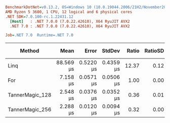 ﻿``` ini

BenchmarkDotNet=v0.13.2, OS=Windows 10 (10.0.19044.2006/21H2/November2021Update)
AMD Ryzen 5 3600, 1 CPU, 12 logical and 6 physical cores
.NET SDK=7.0.100-rc.1.22431.12
  [Host]   : .NET 7.0.0 (7.0.22.42610), X64 RyuJIT AVX2
  .NET 7.0 : .NET 7.0.0 (7.0.22.42610), X64 RyuJIT AVX2

Job=.NET 7.0  Runtime=.NET 7.0  

```
|          Method |      Mean |     Error |    StdDev | Ratio | RatioSD | Allocated | Alloc Ratio |
|---------------- |----------:|----------:|----------:|------:|--------:|----------:|------------:|
|            Linq | 88.569 μs | 0.5220 μs | 0.4359 μs | 12.37 |    0.12 | 123.31 KB |        2.10 |
|             For |  7.158 μs | 0.0571 μs | 0.0506 μs |  1.00 |    0.00 |  58.62 KB |        1.00 |
| TannerMagic_128 |  2.548 μs | 0.0376 μs | 0.0352 μs |  0.36 |    0.01 |  58.62 KB |        1.00 |
| TannerMagic_256 |  2.288 μs | 0.0120 μs | 0.0094 μs |  0.32 |    0.00 |  58.62 KB |        1.00 |
